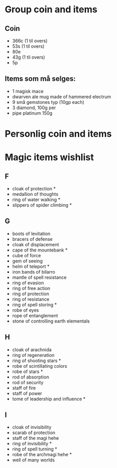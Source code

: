# Group coin and items
## Coin
- 366c (1 til overs)
- 53s (1 til overs)
- 80e
- 43g (1 til overs)
- 5p

## Items som må selges:
- 1 magisk mace
- dwarven ale mug made of hammered electrum
- 9 små gemstones typ (10gp each)
- 3 diamond, 100g per
- pipe platinum 150g

# Personlig coin and items

# Magic items wishlist
## F
- cloak of protection *
- medallion of thoughts
- ring of water walking *
- slippers of spider climbing *

## G
- boots of levitation
- bracers of defense
- cloak of displacement
- cape of the mountebank *
- cube of force
- gem of seeing
- helm of teleport *
- iron bands of bilarro
- mantle of spell resistance
- ring of evasion
- ring of free action
- ring of protection
- ring of resistance
- ring of spell storing *
- robe of eyes
- rope of entanglement
- stone of controlling earth elementals

## H
- cloak of arachnida
- ring of regeneration
- ring of shooting stars *
- robe of scintillating colors
- robe of stars *
- rod of absorption
- rod of security
- staff of fire
- staff of power
- tome of leadership and influence *

## I
- cloak of invisibility
- scarab of protection
- staff of the magi hehe
- ring of invisibility *
- ring of spell turning *
- robe of the archmagi hehe *
- well of many worlds










